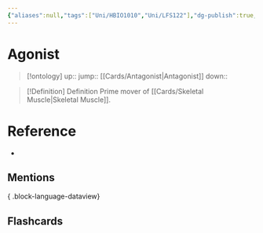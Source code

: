 ```yaml
---
{"aliases":null,"tags":["Uni/HBIO1010","Uni/LFS122"],"dg-publish":true,"permalink":"/cards/agonist/","dgPassFrontmatter":true}
---
```


# Agonist

> [!ontology]
> up:: 
> jump:: [[Cards/Antagonist\|Antagonist]]
> down:: 

> [!Definition] Definition
> Prime mover of [[Cards/Skeletal Muscle\|Skeletal Muscle]].

# Reference
- 

## Mentions

{ .block-language-dataview}

## Flashcards
